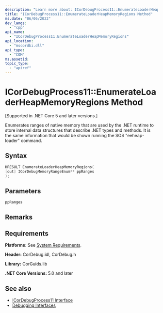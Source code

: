 ```yaml
---
description: "Learn more about: ICorDebugProcess11::EnumerateLoaderHeapMemoryRegions Method"
title: "ICorDebugProcess11::EnumerateLoaderHeapMemoryRegions Method"
ms.date: "06/06/2022"
dev_langs: 
  - "cpp"
api_name: 
  - "ICorDebugProcess11.EnumerateLoaderHeapMemoryRegions"
api_location: 
  - "mscordbi.dll"
api_type: 
  - "COM"
ms.assetid:
topic_type: 
  - "apiref"
---
```

# ICorDebugProcess11::EnumerateLoaderHeapMemoryRegions Method

[Supported in .NET Core 5 and later versions.]  
  
 Enumerates ranges of native memory that are used by the .NET runtime to store internal data structures that describe .NET types and methods. It is the same information that would be shown running the SOS "eeheap-loader" command.
  
## Syntax  
  
```cpp
HRESULT EnumerateLoaderHeapMemoryRegions(
[out] ICorDebugMemoryRangeEnum** ppRanges
); 
```  
  
## Parameters  

 `ppRanges`  

## Remarks  

## Requirements  

 **Platforms:** See [System Requirements](../../get-started/system-requirements.md).  

 **Header:** CorDebug.idl, CorDebug.h  

 **Library:** CorGuids.lib  

 **.NET Core Versions:** 5.0 and later 

## See also

- [ICorDebugProcess11 Interface](icordebugprocess11-interface.md)
- [Debugging Interfaces](debugging-interfaces.md)

